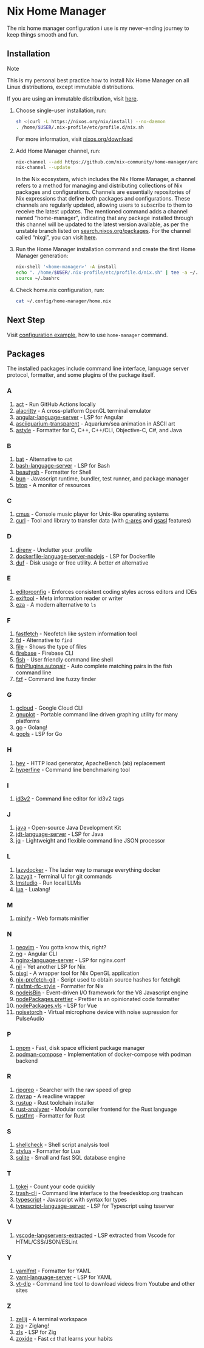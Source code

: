 # Nix Home Manager

The nix home manager configuration i use is my never-ending journey to keep things smooth and fun.

## Installation

> [!NOTE]
>
> This is my personal best practice how to install Nix Home Manager on all Linux distributions, except immutable distributions.
>
> If you are using an immutable distribution, visit [here](https://github.com/DeterminateSystems/nix-installer).

1. Choose single-user installation, run:

    ```sh
    sh <(curl -L https://nixos.org/nix/install) --no-daemon
    . /home/$USER/.nix-profile/etc/profile.d/nix.sh
    ```

    For more information, visit [nixos.org/download](https://nixos.org/download/)

2. Add Home Manager channel, run:

    ```sh
    nix-channel --add https://github.com/nix-community/home-manager/archive/master.tar.gz home-manager
    nix-channel --update
    ```

    In the Nix ecosystem, which includes the Nix Home Manager, a channel refers to a method for managing and distributing collections of Nix packages and configurations.
    Channels are essentially repositories of Nix expressions that define both packages and configurations. These channels are regularly updated, allowing users to subscribe to them to receive the latest updates.
    The mentioned command adds a channel named "home-manager", indicating that any package installed through this channel will be updated to the latest version available, as per the unstable branch listed on [search.nixos.org/packages](https://search.nixos.org/packages). For the channel called “nixgl”, you can visit [here](https://github.com/nix-community/nixGL).

3. Run the Home Manager installation command and create the first Home Manager generation:

    ```sh
    nix-shell '<home-manager>' -A install
    echo ". /home/$USER/.nix-profile/etc/profile.d/nix.sh" | tee -a ~/.bashrc > /dev/null
    source ~/.bashrc
    ```

4. Check home.nix configuration, run:
    ```sh
    cat ~/.config/home-manager/home.nix
    ```

## Next Step

Visit [configuration example](https://nix-community.github.io/home-manager/index.xhtml#sec-usage-configuration), how to use `home-manager` command.

## Packages

The installed packages include command line interface, language server protocol, formatter, and some plugins of the package itself.

### A

1. [act](https://nektosact.com) - Run GitHub Actions locally
1. [alacritty](https://alacritty.org) - A cross-platform OpenGL terminal emulator
1. [angular-language-server](https://github.com/angular/vscode-ng-language-service) - LSP for Angular
1. [asciiquarium-transparent](https://github.com/nothub/asciiquarium) - Aquarium/sea animation in ASCII art
1. [astyle](https://astyle.sourceforge.net) - Formatter for C, C++, C++/CLI, Objective-C, C#, and Java

### B

1. [bat](https://github.com/sharkdp/bat) - Alternative to `cat`
1. [bash-language-server](https://github.com/bash-lsp/bash-language-server) - LSP for Bash
1. [beautysh](https://github.com/lovesegfault/beautysh) - Formatter for Shell
1. [bun](https://bun.sh) - Javascript runtime, bundler, test runner, and package manager
1. [btop](https://github.com/aristocratos/btop) - A monitor of resources

### C

1. [cmus](https://cmus.github.io) - Console music player for Unix-like operating systems
1. [curl](https://curl.se) - Tool and library to transfer data (with [c-ares](https://c-ares.org) and [gsasl](https://www.gnu.org/software/gsasl) features)

### D

1. [direnv](https://direnv.net) - Unclutter your .profile
1. [dockerfile-language-server-nodejs](https://github.com/rcjsuen/dockerfile-language-server) - LSP for Dockerfile
1. [duf](https://github.com/muesli/duf) - Disk usage or free utility. A better `df` alternative

### E

1. [editorconfig](https://editorconfig.org) - Enforces consistent coding styles across editors and IDEs
1. [exiftool](https://exiftool.org) - Meta information reader or writer
1. [eza](https://eza.rocks) - A modern alternative to `ls`

### F

1. [fastfetch](https://github.com/fastfetch-cli/fastfetch) - Neofetch like system information tool
1. [fd](https://github.com/sharkdp/fd) - Alternative to `find`
1. [file](https://darwinsys.com/file) - Shows the type of files
1. [firebase](https://firebase.google.com/docs/cli) - Firebase CLI
1. [fish](https://fishshell.com) - User friendly command line shell
1. [fishPlugins.autopair](https://github.com/jorgebucaran/autopair.fish) - Auto complete matching pairs in the fish command line
1. [fzf](https://github.com/junegunn/fzf) - Command line fuzzy finder

### G

1. [gcloud](https://cloud.google.com/sdk/docs/install) - Google Cloud CLI
1. [gnuplot](https://www.gnuplot.info) - Portable command line driven graphing utility for many platforms
1. [go](https://go.dev) - Golang!
1. [gopls](https://pkg.go.dev/golang.org/x/tools/gopls) - LSP for Go

### H

1. [hey](https://github.com/rakyll/hey) - HTTP load generator, ApacheBench (ab) replacement
1. [hyperfine](https://github.com/sharkdp/hyperfine) - Command line benchmarking tool

### I

1. [id3v2](https://id3v2.sourceforge.net) - Command line editor for id3v2 tags

### J

1. [java](https://openjdk.java.net) - Open-source Java Development Kit
1. [jdt-language-server](https://github.com/eclipse/eclipse.jdt.ls) - LSP for Java
1. [jq](https://jqlang.github.io/jq) - Lightweight and flexible command line JSON processor

### L

1. [lazydocker](https://github.com/jesseduffield/lazydocker) - The lazier way to manage everything docker
1. [lazygit](https://github.com/jesseduffield/lazygit) - Terminal UI for git commands
1. [lmstudio](https://lmstudio.ai) - Run local LLMs
1. [lua](https://www.lua.org) - Lualang!

### M

1. [minify](https://go.tacodewolff.nl/minify) - Web formats minifier

### N

1. [neovim](https://www.neovim.io) - You gotta know this, right?
1. [ng](https://angular.dev/tools/cli) - Angular CLI
1. [nginx-language-server](https://github.com/pappasam/nginx-language-server) - LSP for nginx.conf
1. [nil](https://github.com/oxalica/nil) - Yet another LSP for Nix
1. [nixgl](https://github.com/nix-community/nixGL) - A wrapper tool for Nix OpenGL application
1. [nix-prefetch-git](https://github.com/NixOS/nixpkgs/blob/nixos-unstable/pkgs/tools/package-management/nix-prefetch-scripts/default.nix) - Script used to obtain source hashes for fetchgit
1. [nixfmt-rfc-style](https://github.com/NixOS/nixfmt) - Formatter for Nix
1. [nodejsBin](https://nodejs.org/en) - Event-driven I/O framework for the V8 Javascript engine
1. [nodePackages.prettier](https://prettier.io) - Prettier is an opinionated code formatter
1. [nodePackages.vls](https://github.com/vuejs/vetur/tree/master/server) - LSP for Vue
1. [noisetorch](https://github.com/noisetorch/NoiseTorch) - Virtual microphone device with noise supression for PulseAudio

### P

1. [pnpm](https://pnpm.io) - Fast, disk space efficient package manager
1. [podman-compose](https://github.com/containers/podman-compose) - Implementation of docker-compose with podman backend

### R

1. [ripgrep](https://github.com/BurntSushi/ripgrep) - Searcher with the raw speed of grep
1. [rlwrap](https://github.com/hanslub42/rlwrap) - A readline wrapper
1. [rustup](https://www.rustup.rs) - Rust toolchain installer
1. [rust-analyzer](https://rust-analyzer.github.io) - Modular compiler frontend for the Rust language
1. [rustfmt](https://github.com/rust-lang-nursery/rustfmt) - Formatter for Rust

### S

1. [shellcheck](https://hackage.haskell.org/package/ShellCheck) - Shell script analysis tool
1. [stylua](https://github.com/johnnymorganz/stylua) - Formatter for Lua
1. [sqlite](https://www.sqlite.org) - Small and fast SQL database engine

### T

1. [tokei](https://github.com/XAMPPRocky/tokei) - Count your code quickly
1. [trash-cli](https://github.com/andreafrancia/trash-cli) - Command line interface to the freedesktop.org trashcan
1. [typescript](https://www.typescriptlang.org) - Javascript with syntax for types
1. [typescript-language-server](https://github.com/typescript-language-server/typescript-language-server) - LSP for Typescript using tsserver

### V

1. [vscode-langservers-extracted](https://github.com/hrsh7th/vscode-langservers-extracted) - LSP extracted from Vscode for HTML/CSS/JSON/ESLint

### Y

1. [yamlfmt](https://github.com/google/yamlfmt) - Formatter for YAML
1. [yaml-language-server](https://github.com/redhat-developer/yaml-language-server) - LSP for YAML
1. [yt-dlp](https://github.com/yt-dlp/yt-dlp) - Command line tool to download videos from Youtube and other sites

### Z

1. [zellij](https://zellij.dev) - A terminal workspace
1. [zig](https://ziglang.org) - Ziglang!
1. [zls](https://github.com/zigtools/zls) - LSP for Zig
1. [zoxide](https://github.com/ajeetdsouza/zoxide) - Fast `cd` that learns your habits
